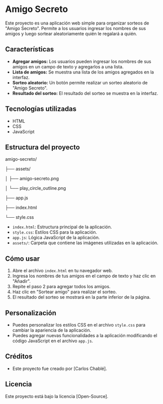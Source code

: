 # Amigo Secreto

Este proyecto es una aplicación web simple para organizar sorteos de "Amigo Secreto". Permite a los usuarios ingresar los 
nombres de sus amigos y luego sortear aleatoriamente quién le regalará a quién.


## Características

* **Agregar amigos:** Los usuarios pueden ingresar los nombres de sus amigos en un campo de texto y agregarlos a una lista.
* **Lista de amigos:** Se muestra una lista de los amigos agregados en la interfaz.
* **Sorteo aleatorio:** Un botón permite realizar un sorteo aleatorio de "Amigo Secreto".
* **Resultado del sorteo:** El resultado del sorteo se muestra en la interfaz.


## Tecnologías utilizadas

* HTML
* CSS
* JavaScript


## Estructura del proyecto

amigo-secreto/

├── assets/

│   ├── amigo-secreto.png

│   └── play_circle_outline.png

├── app.js

├── index.html

└── style.css

* `index.html`: Estructura principal de la aplicación.
* `style.css`: Estilos CSS para la aplicación.
* `app.js`: Lógica JavaScript de la aplicación.
* `assets/`: Carpeta que contiene las imágenes utilizadas en la aplicación.


## Cómo usar

1.  Abre el archivo `index.html` en tu navegador web.
2.  Ingresa los nombres de tus amigos en el campo de texto y haz clic en "Añadir".
3.  Repite el paso 2 para agregar todos los amigos.
4.  Haz clic en "Sortear amigo" para realizar el sorteo.
5.  El resultado del sorteo se mostrará en la parte inferior de la página.


## Personalización

* Puedes personalizar los estilos CSS en el archivo `style.css` para cambiar la apariencia de la aplicación.
* Puedes agregar nuevas funcionalidades a la aplicación modificando el código JavaScript en el archivo `app.js`.


## Créditos

* Este proyecto fue creado por \[Carlos Chablé].


## Licencia

Este proyecto está bajo la licencia \[Open-Source].